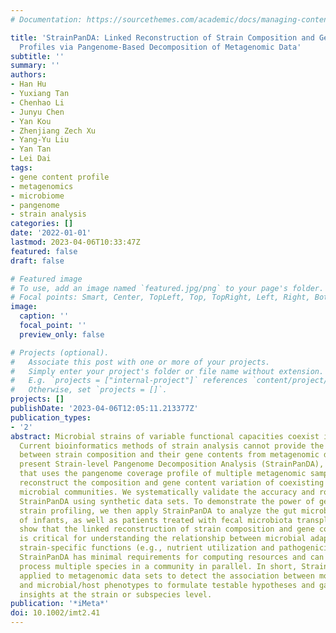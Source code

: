 ```yaml
---
# Documentation: https://sourcethemes.com/academic/docs/managing-content/

title: 'StrainPanDA: Linked Reconstruction of Strain Composition and Gene Content
  Profiles via Pangenome-Based Decomposition of Metagenomic Data'
subtitle: ''
summary: ''
authors:
- Han Hu
- Yuxiang Tan
- Chenhao Li
- Junyu Chen
- Yan Kou
- Zhenjiang Zech Xu
- Yang-Yu Liu
- Yan Tan
- Lei Dai
tags:
- gene content profile
- metagenomics
- microbiome
- pangenome
- strain analysis
categories: []
date: '2022-01-01'
lastmod: 2023-04-06T10:33:47Z
featured: false
draft: false

# Featured image
# To use, add an image named `featured.jpg/png` to your page's folder.
# Focal points: Smart, Center, TopLeft, Top, TopRight, Left, Right, BottomLeft, Bottom, BottomRight.
image:
  caption: ''
  focal_point: ''
  preview_only: false

# Projects (optional).
#   Associate this post with one or more of your projects.
#   Simply enter your project's folder or file name without extension.
#   E.g. `projects = ["internal-project"]` references `content/project/deep-learning/index.md`.
#   Otherwise, set `projects = []`.
projects: []
publishDate: '2023-04-06T12:05:11.213377Z'
publication_types:
- '2'
abstract: Microbial strains of variable functional capacities coexist in microbiomes.
  Current bioinformatics methods of strain analysis cannot provide the direct linkage
  between strain composition and their gene contents from metagenomic data. Here we
  present Strain-level Pangenome Decomposition Analysis (StrainPanDA), a novel method
  that uses the pangenome coverage profile of multiple metagenomic samples to simultaneously
  reconstruct the composition and gene content variation of coexisting strains in
  microbial communities. We systematically validate the accuracy and robustness of
  StrainPanDA using synthetic data sets. To demonstrate the power of gene-centric
  strain profiling, we then apply StrainPanDA to analyze the gut microbiome samples
  of infants, as well as patients treated with fecal microbiota transplantation. We
  show that the linked reconstruction of strain composition and gene content profiles
  is critical for understanding the relationship between microbial adaptation and
  strain-specific functions (e.g., nutrient utilization and pathogenicity). Finally,
  StrainPanDA has minimal requirements for computing resources and can be scaled to
  process multiple species in a community in parallel. In short, StrainPanDA can be
  applied to metagenomic data sets to detect the association between molecular functions
  and microbial/host phenotypes to formulate testable hypotheses and gain novel biological
  insights at the strain or subspecies level.
publication: '*iMeta*'
doi: 10.1002/imt2.41
---
```

